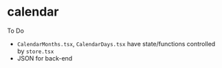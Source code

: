 # calendar

To Do
- ```CalendarMonths.tsx```, ```CalendarDays.tsx``` have state/functions controlled by ```store.tsx```
- JSON for back-end
